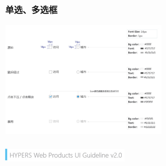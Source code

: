 # 单选、多选框

![Alt text](../image/UI-Standar-LUXURY-15-1.jpg)
<br>
<br>
---
![mark logo](../image/UI-Standar-V.jpg)
